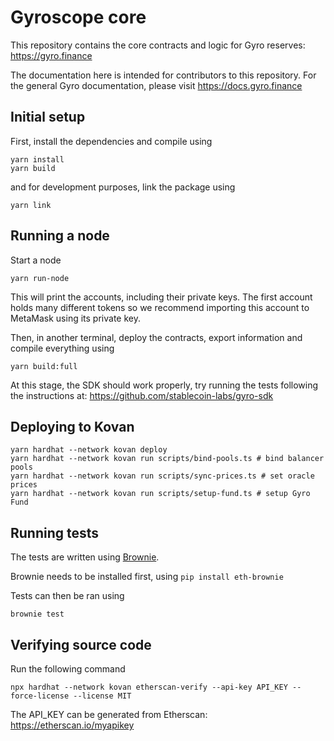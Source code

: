 # Gyroscope core

This repository contains the core contracts and logic for Gyro reserves: https://gyro.finance

The documentation here is intended for contributors to this repository.
For the general Gyro documentation, please visit https://docs.gyro.finance


## Initial setup

First, install the dependencies and compile using

```
yarn install
yarn build
```

and for development purposes, link the package using

```
yarn link
```

## Running a node

Start a node

```
yarn run-node
```

This will print the accounts, including their private keys.
The first account holds many different tokens so we recommend importing
this account to MetaMask using its private key.

Then, in another terminal, deploy the contracts, export information and compile everything using

```
yarn build:full
```

At this stage, the SDK should work properly, try running the tests following the instructions at: https://github.com/stablecoin-labs/gyro-sdk


## Deploying to Kovan

```
yarn hardhat --network kovan deploy
yarn hardhat --network kovan run scripts/bind-pools.ts # bind balancer pools
yarn hardhat --network kovan run scripts/sync-prices.ts # set oracle prices
yarn hardhat --network kovan run scripts/setup-fund.ts # setup Gyro Fund
```

## Running tests

The tests are written using [Brownie](https://eth-brownie.readthedocs.io/).

Brownie needs to be installed first, using `pip install eth-brownie`

Tests can then be ran using

```
brownie test
```

## Verifying source code

Run the following command

```
npx hardhat --network kovan etherscan-verify --api-key API_KEY --force-license --license MIT
```

The API_KEY can be generated from Etherscan: https://etherscan.io/myapikey
